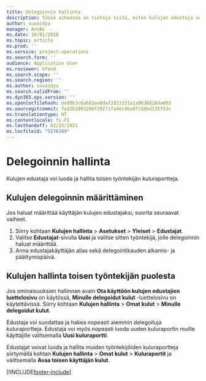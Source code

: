 ```yaml
---
title: Delegoinnin hallinta
description: Tässä aiheessa on tietoja siitä, miten kulujen edustaja voi luoda ja hallita toisen työntekijän kuluraportteja.
author: suvaidya
manager: AnnBe
ms.date: 10/01/2020
ms.topic: article
ms.prod: ''
ms.service: project-operations
ms.search.form: ''
audience: Application User
ms.reviewer: kfend
ms.search.scope: ''
ms.search.region: ''
ms.author: suvaidya
ms.search.validFrom: ''
ms.dyn365.ops.version: ''
ms.openlocfilehash: ee00b3c6a683aa8daf2823331a1a9638828dad03
ms.sourcegitcommit: fa32b1893286f20271fa4ec4be8fc68bd135f53c
ms.translationtype: HT
ms.contentlocale: fi-FI
ms.lasthandoff: 02/15/2021
ms.locfileid: "5276389"
---
```

# <a name="manage-delegation"></a>Delegoinnin hallinta
Kulujen edustaja voi luoda ja hallita toisen työntekijän kuluraportteja.

## <a name="configuring-expense-delegation"></a>Kulujen delegoinnin määrittäminen

Jos haluat määrittää käyttäjän kulujen edustajaksi, suorita seuraavat vaiheet. 
1. Siirry kohtaan **Kulujen hallinta** > **Asetukset** > **Yleiset** > **Edustajat**. 
2. Valitse **Edustajat**-sivulla **Uusi** ja valitse sitten työntekijä, jolle delegoinnin haluat määrittää. 
3. Anna edustajakäyttäjän alias sekä delegointikauden alkamis- ja päättymispäivä.

## <a name="manage-expenses-on-behalf-of-another-employee"></a>Kulujen hallinta toisen työntekijän puolesta

Jos ominaisuuksien hallinnan avain **Ota käyttöön kulujen edustajien luettelosivu** on käytössä, **Minulle delegoidut kulut** -luettelosivu on käytettävissä. Siirry kohtaan **Kulujen hallinta** > **Omat kulut** > **Minulle delegoidut kulut**.

Edustaja voi suodattaa ja hakea nopeasti aiemmin delegoituja kuluraportteja. Edustaja voi myös nopeasti luoda uuden kuluraportin muille käyttäjille valitsemalla **Uusi kuluraportti**.

Edustajat voivat luoda ja hallita muiden työntekijöiden kuluraportteja siirtymällä kohtan **Kulujen hallinta** > **Omat kulut** > **Kuluraportit** ja valitsemalla **Avaa toisen käyttäjän kulut**.


[!INCLUDE[footer-include](../includes/footer-banner.md)]